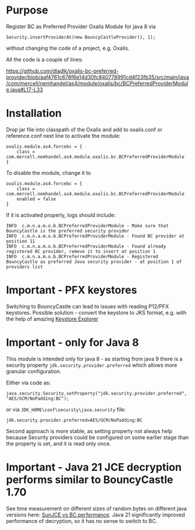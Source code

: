 # Purpose

Register BC as Preferred Provider Oxalis Module for java 8 via

```
Security.insertProviderAt(new BouncyCastleProvider(), 1);
```

without changing the code of a project, e.g. Oxalis.

All the code is a couple of lines:

https://github.com/dladlk/oxalis-bc-preferred-provider/blob/aaf4761c678f6e14d30fc840778991cd4f23fb35/src/main/java/com/mercell/nemhandel/as4/module/oxalis/bc/BCPreferredProviderModule.java#L17-L33

# Installation

Drop jar file into classpath of the Oxalis and add to oxalis.conf or reference.conf next line to activate the module:

```
oxalis.module.as4.forcebc = {
    class = com.mercell.nemhandel.as4.module.oxalis.bc.BCPreferredProviderModule
}
```

To disable the module, change it to 

```
oxalis.module.as4.forcebc = {
    class = com.mercell.nemhandel.as4.module.oxalis.bc.BCPreferredProviderModule
    enabled = false
}
```

If it is activated properly, logs should include:

```
INFO  c.m.n.a.m.o.b.BCPreferredProviderModule - Make sure that BouncyCastle is the preferred security provider
INFO  c.m.n.a.m.o.b.BCPreferredProviderModule - Found BC provider at position 11
INFO  c.m.n.a.m.o.b.BCPreferredProviderModule - Found already registered BC provider, remove it to insert at position 1
INFO  c.m.n.a.m.o.b.BCPreferredProviderModule - Registered BouncyCastle as preferred Java security provider - at position 1 of providers list
```

# Important - PFX keystores

Switching to BouncyCastle can lead to issues with reading P12/PFX keystores. Possible solution - convert the keystore to JKS format, e.g. with the help of amazing [Keystore Explorer](https://keystore-explorer.org/)

# Important - only for Java 8

This module is intended only for java 8 - as starting from java 9 there is a security property `jdk.security.provider.preferred` which allows more granular configuration.

Either via code as:

```
java.security.Security.setProperty("jdk.security.provider.preferred", "AES/GCM/NoPadding:BC");
```

or via `JDK_HOME\conf\security\java.security` file:

```
jdk.security.provider.preferred=AES/GCM/NoPadding:BC
```

Second approach is more stable, as setting property not always help because Security providers could be configured on some earlier stage than the property is set, and it is read only once.

# Important - Java 21 JCE decryption performs similar to BouncyCastle 1.70

See time measurement on different sizes of random bytes on different java versions here: [SunJCE vs BC performance](https://github.com/dladlk/sunjce-vs-bc-performance/blob/main/README.md). Java 21 significantly improved performance of decryption, so it has no sense to switch to BC.
